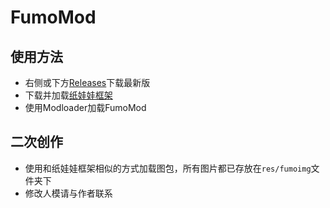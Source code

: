 # FumoMod

## 使用方法

- 右侧或下方[Releases](https://github.com/HCPTangHY/CoT-FumoMod/releases)下载最新版
- 下载并加载[纸娃娃框架](https://github.com/HCPTangHY/CoT-Paperdoll-Mod)
- 使用Modloader加载FumoMod

## 二次创作

- 使用和纸娃娃框架相似的方式加载图包，所有图片都已存放在`res/fumoimg`文件夹下
- 修改人模请与作者联系